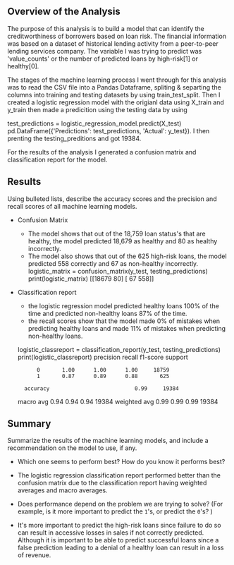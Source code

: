
## Overview of the Analysis


The purpose of this analysis is to build a model that can identify the creditworthiness of borrowers based on loan risk. The financial information was based on a dataset of historical lending activity from a peer-to-peer lending services company. The variable I was trying to predict was 'value_counts' or the number of  predicted loans by high-risk[1] or healthy[0]. 

The stages of the machine learning process I went through for this analysis was to read the CSV file into a Pandas Dataframe, spliting & separting the columns into training and testing datasets by using train_test_split. Then I created a logistic regression model with the origianl data using X_train and y_train then made a predicition using the testing data by using 

test_predictions = logistic_regression_model.predict(X_test)
pd.DataFrame({'Predictions': test_predictions, 'Actual': y_test}). 
I then prenting the testing_preditions and got 19384. 

For the results of the analysis I generated a confusion matrix and classification report for the model. 

## Results

Using bulleted lists, describe the accuracy scores and the precision and recall scores of all machine learning models.


- Confusion Matrix
    - The model shows that out of the 18,759 loan status's that are healthy, the model predicted 18,679  as healthy and 80 as healthy incorrectly.
    - The model also shows that out of the 625 high-risk loans, the model predicted 558 correctly and 67 as non-healthy incorrectly. 
    logistic_matrix = confusion_matrix(y_test, testing_predictions)
    print(logistic_matrix)
    [[18679    80]
    [   67   558]]

- Classification report
    - the logistic regression model predicted healthy loans 100% of the time and predicted non-healthy loans 87% of the time. 
    - the recall scores show that the model made 0% of mistakes when predicting healthy loans and made 11% of mistakes when predicting non-healthy loans. 

    logistic_classreport = classification_report(y_test, testing_predictions)
    print(logistic_classreport)
                precision    recall  f1-score   support

            0       1.00      1.00      1.00     18759
            1       0.87      0.89      0.88       625

        accuracy                           0.99     19384
    macro avg       0.94      0.94      0.94     19384
    weighted avg       0.99      0.99      0.99     19384

## Summary

Summarize the results of the machine learning models, and include a recommendation on the model to use, if any. 
* Which one seems to perform best? How do you know it performs best?
- The logistic regression classification report performed better than the confusion matrix due to the classification report having weighted averages and macro averages. 
* Does performance depend on the problem we are trying to solve? (For example, is it more important to predict the `1`'s, or predict the `0`'s? )
- It's more important to predict the high-risk loans since failure to do so can result in accessive losses in sales if not correctly predicted. Although it is important to be able to predict successful loans since a false prediction leading to a denial of a healthy loan can result in a loss of revenue. 